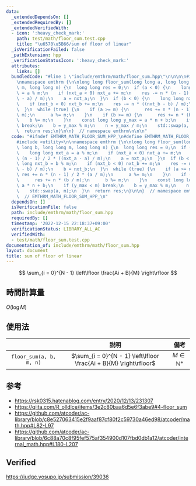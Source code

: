 ```yaml
---
data:
  _extendedDependsOn: []
  _extendedRequiredBy: []
  _extendedVerifiedWith:
  - icon: ':heavy_check_mark:'
    path: test/math/floor_sum.test.cpp
    title: "\u6570\u5B66/sum of floor of linear"
  _isVerificationFailed: false
  _pathExtension: hpp
  _verificationStatusIcon: ':heavy_check_mark:'
  attributes:
    links: []
  bundledCode: "#line 1 \"include/emthrm/math/floor_sum.hpp\"\n\n\n\n#include <utility>\n\
    \nnamespace emthrm {\n\nlong long floor_sum(long long a, long long b, long long\
    \ m, long long n) {\n  long long res = 0;\n  if (a < 0) {\n    long long nxt_a\
    \ = a % m;\n    if (nxt_a < 0) nxt_a += m;\n    res -= n * (n - 1) / 2 * ((nxt_a\
    \ - a) / m);\n    a = nxt_a;\n  }\n  if (b < 0) {\n    long long nxt_b = b % m;\n\
    \    if (nxt_b < 0) nxt_b += m;\n    res -= n * ((nxt_b - b) / m);\n    b = nxt_b;\n\
    \  }\n  while (true) {\n    if (a >= m) {\n      res += n * (n - 1) / 2 * (a /\
    \ m);\n      a %= m;\n    }\n    if (b >= m) {\n      res += n * (b / m);\n  \
    \    b %= m;\n    }\n    const long long y_max = a * n + b;\n    if (y_max < m)\
    \ break;\n    b = y_max % m;\n    n = y_max / m;\n    std::swap(a, m);\n  }\n\
    \  return res;\n}\n\n}  // namespace emthrm\n\n\n"
  code: "#ifndef EMTHRM_MATH_FLOOR_SUM_HPP_\n#define EMTHRM_MATH_FLOOR_SUM_HPP_\n\n\
    #include <utility>\n\nnamespace emthrm {\n\nlong long floor_sum(long long a, long\
    \ long b, long long m, long long n) {\n  long long res = 0;\n  if (a < 0) {\n\
    \    long long nxt_a = a % m;\n    if (nxt_a < 0) nxt_a += m;\n    res -= n *\
    \ (n - 1) / 2 * ((nxt_a - a) / m);\n    a = nxt_a;\n  }\n  if (b < 0) {\n    long\
    \ long nxt_b = b % m;\n    if (nxt_b < 0) nxt_b += m;\n    res -= n * ((nxt_b\
    \ - b) / m);\n    b = nxt_b;\n  }\n  while (true) {\n    if (a >= m) {\n     \
    \ res += n * (n - 1) / 2 * (a / m);\n      a %= m;\n    }\n    if (b >= m) {\n\
    \      res += n * (b / m);\n      b %= m;\n    }\n    const long long y_max =\
    \ a * n + b;\n    if (y_max < m) break;\n    b = y_max % m;\n    n = y_max / m;\n\
    \    std::swap(a, m);\n  }\n  return res;\n}\n\n}  // namespace emthrm\n\n#endif\
    \  // EMTHRM_MATH_FLOOR_SUM_HPP_\n"
  dependsOn: []
  isVerificationFile: false
  path: include/emthrm/math/floor_sum.hpp
  requiredBy: []
  timestamp: '2022-12-15 22:18:37+09:00'
  verificationStatus: LIBRARY_ALL_AC
  verifiedWith:
  - test/math/floor_sum.test.cpp
documentation_of: include/emthrm/math/floor_sum.hpp
layout: document
title: sum of floor of linear
---
```


$$
  \sum_{i = 0}^{N - 1} \left\lfloor \frac{Ai + B}{M} \right\rfloor
$$


## 時間計算量

$O(\log{M})$


## 使用法

||説明|備考|
|:--:|:--:|:--:|
|`floor_sum(a, b, m, n)`|$\sum_{i = 0}^{N - 1} \left\lfloor \frac{Ai + B}{M} \right\rfloor$|$M \in \mathbb{N}^+$|


## 参考

- https://rsk0315.hatenablog.com/entry/2020/12/13/231307
- https://qiita.com/R_olldIce/items/3e2c80baa6d5e6f3abe9#4-floor_sum
- https://github.com/atcoder/ac-library/blob/c8e527063415e2f9aaf87cf80f2c59730a46ed98/atcoder/math.hpp#L82-L97
- https://github.com/atcoder/ac-library/blob/6c88a70c8f95fef575af354900d107fbd0db1a12/atcoder/internal_math.hpp#L180-L207


## Verified

https://judge.yosupo.jp/submission/39036
